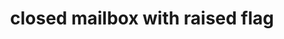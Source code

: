 ---
layout: smileys&emotion
title: closed mailbox with raised flag
emoji: closed_mailbox_with_raised_flag
permalink: 📫.html
image: assets/img/3moji/closed_mailbox_with_raised_flag.png
---